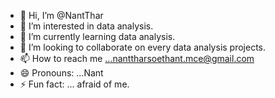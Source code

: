 - 👋 Hi, I’m @NantThar
- 👀 I’m interested in data analysis.
- 🌱 I’m currently learning data analysis.
- 💞️ I’m looking to collaborate on every data analysis projects.
- 📫 How to reach me ...nanttharsoethant.mce@gmail.com
- 😄 Pronouns: ...Nant
- ⚡ Fun fact: ... afraid of me.

<!---
NantThar/NantThar is a ✨ special ✨ repository because its `README.md` (this file) appears on your GitHub profile.
You can click the Preview link to take a look at your changes.
--->
